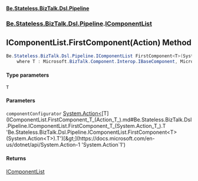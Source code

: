 #### [Be.Stateless.BizTalk.Dsl.Pipeline](README.md 'README')
### [Be.Stateless.BizTalk.Dsl.Pipeline](Be.Stateless.BizTalk.Dsl.Pipeline.md 'Be.Stateless.BizTalk.Dsl.Pipeline').[IComponentList](IComponentList.md 'Be.Stateless.BizTalk.Dsl.Pipeline.IComponentList')

## IComponentList.FirstComponent<T>(Action<T>) Method

```csharp
Be.Stateless.BizTalk.Dsl.Pipeline.IComponentList FirstComponent<T>(System.Action<T> componentConfigurator)
    where T : Microsoft.BizTalk.Component.Interop.IBaseComponent, Microsoft.BizTalk.Component.Interop.IPersistPropertyBag;
```
#### Type parameters

<a name='Be.Stateless.BizTalk.Dsl.Pipeline.IComponentList.FirstComponent_T_(System.Action_T_).T'></a>

`T`
#### Parameters

<a name='Be.Stateless.BizTalk.Dsl.Pipeline.IComponentList.FirstComponent_T_(System.Action_T_).componentConfigurator'></a>

`componentConfigurator` [System.Action&lt;](https://docs.microsoft.com/en-us/dotnet/api/System.Action-1 'System.Action`1')[T](IComponentList.FirstComponent_T_(Action_T_).md#Be.Stateless.BizTalk.Dsl.Pipeline.IComponentList.FirstComponent_T_(System.Action_T_).T 'Be.Stateless.BizTalk.Dsl.Pipeline.IComponentList.FirstComponent<T>(System.Action<T>).T')[&gt;](https://docs.microsoft.com/en-us/dotnet/api/System.Action-1 'System.Action`1')

#### Returns
[IComponentList](IComponentList.md 'Be.Stateless.BizTalk.Dsl.Pipeline.IComponentList')